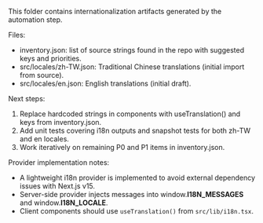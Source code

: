 This folder contains internationalization artifacts generated by the automation step.

Files:
- inventory.json: list of source strings found in the repo with suggested keys and priorities.
- src/locales/zh-TW.json: Traditional Chinese translations (initial import from source).
- src/locales/en.json: English translations (initial draft).

Next steps:
1. Replace hardcoded strings in components with useTranslation() and keys from inventory.json.
2. Add unit tests covering i18n outputs and snapshot tests for both zh-TW and en locales.
3. Work iteratively on remaining P0 and P1 items in inventory.json.

Provider implementation notes:
- A lightweight i18n provider is implemented to avoid external dependency issues with Next.js v15.
- Server-side provider injects messages into window.__I18N_MESSAGES__ and window.__I18N_LOCALE__.
- Client components should use `useTranslation()` from `src/lib/i18n.tsx`.
